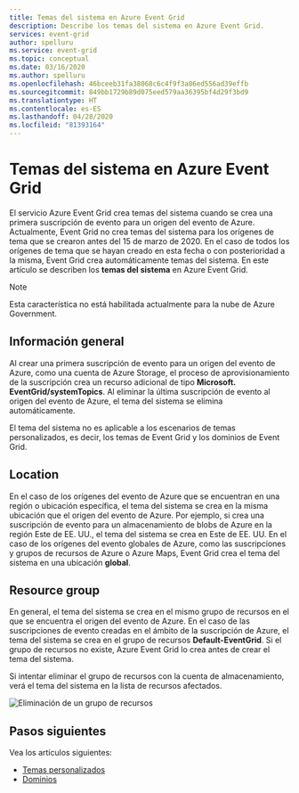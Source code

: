 ```yaml
---
title: Temas del sistema en Azure Event Grid
description: Describe los temas del sistema en Azure Event Grid.
services: event-grid
author: spelluru
ms.service: event-grid
ms.topic: conceptual
ms.date: 03/16/2020
ms.author: spelluru
ms.openlocfilehash: 46bceeb31fa38068c6c4f9f3a86ed556ad39effb
ms.sourcegitcommit: 849bb1729b89d075eed579aa36395bf4d29f3bd9
ms.translationtype: HT
ms.contentlocale: es-ES
ms.lasthandoff: 04/28/2020
ms.locfileid: "81393164"
---
```

# <a name="system-topics-in-azure-event-grid"></a>Temas del sistema en Azure Event Grid
El servicio Azure Event Grid crea temas del sistema cuando se crea una primera suscripción de evento para un origen del evento de Azure. Actualmente, Event Grid no crea temas del sistema para los orígenes de tema que se crearon antes del 15 de marzo de 2020. En el caso de todos los orígenes de tema que se hayan creado en esta fecha o con posterioridad a la misma, Event Grid crea automáticamente temas del sistema. En este artículo se describen los **temas del sistema** en Azure Event Grid.

> [!NOTE]
> Esta característica no está habilitada actualmente para la nube de Azure Government. 

## <a name="overview"></a>Información general
Al crear una primera suscripción de evento para un origen del evento de Azure, como una cuenta de Azure Storage, el proceso de aprovisionamiento de la suscripción crea un recurso adicional de tipo **Microsoft. EventGrid/systemTopics**. Al eliminar la última suscripción de evento al origen del evento de Azure, el tema del sistema se elimina automáticamente.

El tema del sistema no es aplicable a los escenarios de temas personalizados, es decir, los temas de Event Grid y los dominios de Event Grid. 

## <a name="location"></a>Location
En el caso de los orígenes del evento de Azure que se encuentran en una región o ubicación específica, el tema del sistema se crea en la misma ubicación que el origen del evento de Azure. Por ejemplo, si crea una suscripción de evento para un almacenamiento de blobs de Azure en la región Este de EE. UU., el tema del sistema se crea en Este de EE. UU. En el caso de los orígenes del evento globales de Azure, como las suscripciones y grupos de recursos de Azure o Azure Maps, Event Grid crea el tema del sistema en una ubicación **global**. 

## <a name="resource-group"></a>Resource group 
En general, el tema del sistema se crea en el mismo grupo de recursos en el que se encuentra el origen del evento de Azure. En el caso de las suscripciones de evento creadas en el ámbito de la suscripción de Azure, el tema del sistema se crea en el grupo de recursos **Default-EventGrid**. Si el grupo de recursos no existe, Azure Event Grid lo crea antes de crear el tema del sistema. 

Si intentar eliminar el grupo de recursos con la cuenta de almacenamiento, verá el tema del sistema en la lista de recursos afectados.  

![Eliminación de un grupo de recursos](./media/system-topics/delete-resource-group.png)

## <a name="next-steps"></a>Pasos siguientes
Vea los artículos siguientes: 

- [Temas personalizados](custom-topics.md)
- [Dominios](event-domains.md)